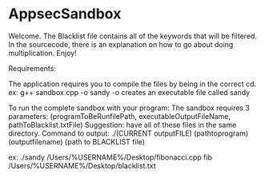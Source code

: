 AppsecSandbox
=============
Welcome.
The Blacklist file contains all of the keywords that will be filtered.
In the sourcecode, there is an explanation on how to go about doing multiplication.
Enjoy!

Requirements:

The application requires you to compile the files by being in the correct cd.
  ex: g++ sandbox.cpp -o sandy
  -o  creates an executable file called sandy
  
To run the complete sandbox with your program:
The sandbox requires 3 parameters: (programToBeRunfilePath, executableOutputFileName, pathToBlacklist.txtFile)
Suggestion: have all of these files in the same directory.
Command to output: ./(CURRENT outputFILE) (pathtoprogram) (outputfilename) (path to BLACKLIST file)

ex: ./sandy /Users/%USERNAME%/Desktop/fibonacci.cpp fib /Users/%USERNAME%/Desktop/blacklist.txt

